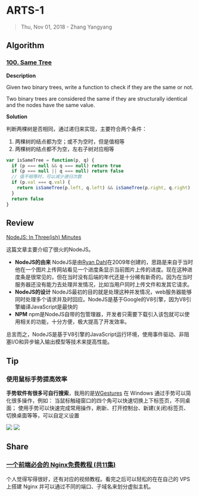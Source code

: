 # ARTS-1
> Thu, Nov 01, 2018 - Zhang Yangyang

## Algorithm

### [100. Same Tree](https://leetcode.com/problems/same-tree/description/)
**Description**

Given two binary trees, write a function to check if they are the same or not.

Two binary trees are considered the same if they are structurally identical and the nodes have the same value.

**Solution**

判断两棵树是否相同，通过递归来实现，主要符合两个条件：
1. 两棵树的结点都为空；或不为空时，但是值相等
2. 两棵树的结点都不为空，左右子树对应相等

```javascript
var isSameTree = function(p, q) {
  if (p === null && q === null) return true
  if (p === null || q === null) return false
  // 值不相等时，可以减少递归次数
  if (p.val === q.val) {
    return isSameTree(p.left, q.left) && isSameTree(p.right, q.right) 
  }
  return false
}
```

## Review
[NodeJS: In Three(ish) Minutes](https://medium.com/@kieranmaher13/nodejs-in-three-ish-minutes-4c4401b43b2c)

这篇文章主要介绍了很火的NodeJS。
- **NodeJS的由来**
NodeJS是由[Ryan Dahl](https://en.wikipedia.org/wiki/Ryan_Dahl)在2009年创建的，思路是来自于当时他在一个图片上传网站看见一个进度条显示当前图片上传的进度。现在这种进度条是很常见的，但在当时没有后端的年代还是十分稀有新奇的。因为在当时服务器还没有能力去处理并发情况，比如当用户同时上传文件和发其它请求。
- **NodeJS的设计**
NodeJS最初的目的就是处理这种并发情况，web服务器能够同时处理多个请求并及时回应。NodeJS是基于Google的V8引擎，因为V8引擎编译JavaScript是最快的
- **NPM**
npm是NodeJS自带的包管理器，开发者只需要下载引入该包就可以使用相关的功能，十分方便，极大提高了开发效率。

总言而之，NodeJS是基于V8引擎的JavaScript运行环境，使用事件驱动、非阻塞I/O和异步输入输出模型等技术来提高性能。
## Tip

### 使用鼠标手势提高效率
**手势软件有很多可自行搜索**，我用的是[WGestures](http://www.yingdev.com/projects/wgestures)
在 Windows 通过手势可以简化很多操作，例如：
当鼠标触碰窗口的四个角可以快速切换上下标签页，不同桌面；
使用手势可以快速完成常用操作，刷新、打开控制台、新建(关闭)标签页、切换桌面等等，可以自定义设置

![](https://i.loli.net/2018/11/01/5bdacc9306d10.gif)
![](https://i.loli.net/2018/11/01/5bdacb3fa0136.png)

## Share

### [一个前端必会的 Nginx免费教程 (共11集)](http://jspang.com/post/nginx.html)

个人觉得写得很好，还有对应的视频教程。看完之后可以轻松的在在自己的 VPS 上搭建 Nginx 并可以通过不同的端口、子域名来划分虚拟主机。
